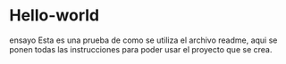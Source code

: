 # Hello-world
ensayo
Esta es una prueba de como se utiliza el archivo readme, aqui se ponen todas las instrucciones
para poder usar el proyecto que se crea.
